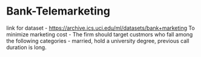 # Bank-Telemarketing
link for dataset - https://archive.ics.uci.edu/ml/datasets/bank+marketing
To minimize marketing cost - The firm should target custmors who fall among the following categories -  married, hold a university degree, previous call duration is long.
